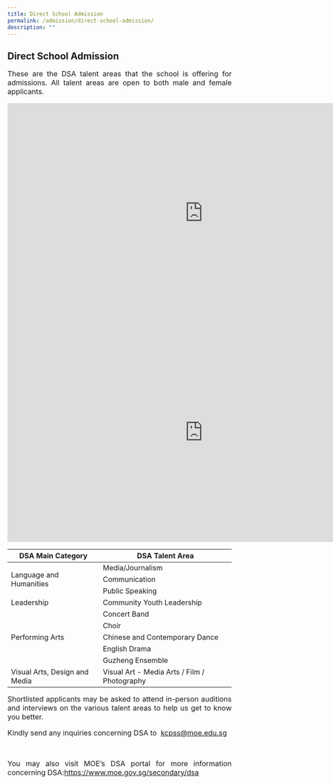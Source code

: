 ```yaml
---
title: Direct School Admission
permalink: /admission/direct-school-admission/
description: ""
---
```

## Direct School Admission

<p style="text-align: justify;font-size:16px;">These are the DSA talent areas that the school is offering for admissions. All talent areas are open to both male and female applicants.</p>

<iframe width="877" height="493" src="https://www.youtube.com/embed/jG6QGmOwVOY" title="DSA Episode 1" frameborder="0" allow="accelerometer; autoplay; clipboard-write; encrypted-media; gyroscope; picture-in-picture; web-share" allowfullscreen=""></iframe><br>

<iframe width="877" height="493" src="https://www.youtube.com/embed/aXIBn8RIw5w" title="DSA Episode 2" frameborder="0" allow="accelerometer; autoplay; clipboard-write; encrypted-media; gyroscope; picture-in-picture; web-share" allowfullscreen=""></iframe><br>

<table>
<thead>
  <tr>
    <th>DSA Main Category</th>
    <th>DSA Talent Area</th>
  </tr>
</thead>
<tbody>
  <tr>
    <td rowspan="3">Language and Humanities</td>
    <td>Media/Journalism</td>
  </tr>
  <tr>
    <td>Communication</td>
  </tr>
  <tr>
    <td>Public Speaking</td>
  </tr>
  <tr>
    <td>Leadership </td>
    <td>Community Youth Leadership</td>
  </tr>
  <tr>
    <td rowspan="5">Performing Arts</td>
    <td>Concert Band</td>
  </tr>
  <tr>
    <td>Choir</td>
  </tr>
  <tr>
    <td>Chinese and Contemporary Dance</td>
  </tr>
  <tr>
    <td>English Drama</td>
  </tr>
  <tr>
    <td>Guzheng Ensemble</td>
  </tr>
  <tr>
    <td>Visual Arts, Design and Media</td>
    <td>Visual Art - Media Arts / Film / Photography</td>
  </tr>
</tbody>
</table>

<p style="text-align: justify;font-size:16px;">
Shortlisted applicants may be asked to attend in-person auditions and interviews on the various talent areas to help us get to know you better.</p>

<p style="text-align: justify;font-size:16px;">Kindly send any inquiries concerning DSA to &nbsp;<a href="mailto:kcpss@moe.edu.sg">kcpss@moe.edu.sg</a></p><br>

<p style="text-align: justify;font-size:16px;">You may also visit MOE’s DSA portal for more information concerning DSA:<a href="https://www.moe.gov.sg/secondary/dsa">https://www.moe.gov.sg/secondary/dsa</a>
	</p>